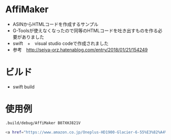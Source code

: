 # AffiMaker
- ASINからHTMLコードを作成するサンプル
- G-Toolsが使えなくなったので同等のHTMLコードを吐き出すものを作る必要がありました
- swift　+　visual studio codeで作成されました
- 参考　http://seiya-orz.hatenablog.com/entry/2018/01/21/154249

# ビルド
- swift build

# 使用例
```sh
.build/debug/AffiMaker B07XHJ821V

<a href="https://www.amazon.co.jp/Oneplus-HD1900-Glacier-6-55%E3%82%A4%E3%83%B3%E3%83%81-Snapdragon/dp/B07XHJ821V?SubscriptionId=AKIAIRFI3VZHWCKFCOXA&tag=gikohadiary-22&linkCode=xm2&camp=2025&creative=165953&creativeASIN=B07XHJ821V">Oneplus 7T (HD1900) Dual SIM 256GB+8GB RAM (Glacier Blue/ブルー) SIMフリー/ 6.55インチ/ Warp Charge 30T/ Snapdragon 855+</a>
```
